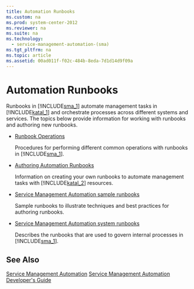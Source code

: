 ```yaml
---
title: Automation Runbooks
ms.custom: na
ms.prod: system-center-2012
ms.reviewer: na
ms.suite: na
ms.technology: 
  - service-management-automation-(sma)
ms.tgt_pltfrm: na
ms.topic: article
ms.assetid: 00ad011f-f02c-484b-8eda-7d1d14d9f09a
---
```

# Automation Runbooks
Runbooks in [!INCLUDE[sma_1](../../Token/sma_1_md.md)] automate management tasks in [!INCLUDE[katal_1](../../Token/katal_1_md.md)] and orchestrate processes across different systems and services. The topics below provide information for working with runbooks and authoring new runbooks.

-   [Runbook Operations](Runbook-Operations.md)

    Procedures for performing different common operations with runbooks in [!INCLUDE[sma_1](../../Token/sma_1_md.md)].

-   [Authoring Automation Runbooks](Authoring-Automation-Runbooks.md)

    Information on creating your own runbooks to automate management tasks with [!INCLUDE[katal_2](../../Token/katal_2_md.md)] resources.

-   [Service Management Automation sample runbooks](Service-Management-Automation-sample-runbooks.md)

    Sample runbooks to illustrate techniques and best practices for authoring runbooks.

-   [Service Management Automation system runbooks](Service-Management-Automation-system-runbooks.md)

    Describes the runbooks that are used to govern internal processes in [!INCLUDE[sma_1](../../Token/sma_1_md.md)].

## See Also
[Service Management Automation](../Service-Management-Automation.md)
[Service Management Automation Developer's Guide](http://go.microsoft.com/fwlink/?LinkId=398741)


